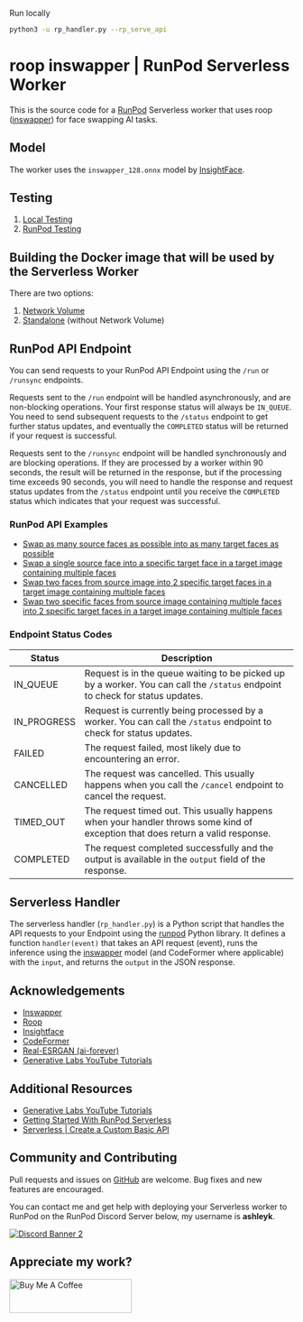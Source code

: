 Run locally

```bash
python3 -u rp_handler.py --rp_serve_api
```

# roop inswapper | RunPod Serverless Worker

This is the source code for a [RunPod](https://runpod.io?ref=2xxro4sy)
Serverless worker that uses roop ([inswapper](https://huggingface.co/deepinsight/inswapper/tree/main)) for face
swapping AI tasks.

## Model

The worker uses the `inswapper_128.onnx` model by [InsightFace](https://insightface.ai/).

## Testing

1. [Local Testing](docs/testing/local.md)
2. [RunPod Testing](docs/testing/runpod.md)

## Building the Docker image that will be used by the Serverless Worker

There are two options:

1. [Network Volume](docs/building/with-network-volume.md)
2. [Standalone](docs/building/without-network-volume.md) (without Network Volume)

## RunPod API Endpoint

You can send requests to your RunPod API Endpoint using the `/run`
or `/runsync` endpoints.

Requests sent to the `/run` endpoint will be handled asynchronously,
and are non-blocking operations. Your first response status will always
be `IN_QUEUE`. You need to send subsequent requests to the `/status`
endpoint to get further status updates, and eventually the `COMPLETED`
status will be returned if your request is successful.

Requests sent to the `/runsync` endpoint will be handled synchronously
and are blocking operations. If they are processed by a worker within
90 seconds, the result will be returned in the response, but if
the processing time exceeds 90 seconds, you will need to handle the
response and request status updates from the `/status` endpoint until
you receive the `COMPLETED` status which indicates that your request
was successful.

### RunPod API Examples

- [Swap as many source faces as possible into as many target faces as possible](docs/api/swap-as-many-faces-as-possible.md)
- [Swap a single source face into a specific target face in a target image containing multiple faces](docs/api/swap-single-source-face-into-specific-target-face.md)
- [Swap two faces from source image into 2 specific target faces in a target image containing multiple faces](docs/api/swap-two-faces-into-specific-target-faces.md)
- [Swap two specific faces from source image containing multiple faces into 2 specific target faces in a target image containing multiple faces](docs/api/swap-specific-faces-into-specific-target-faces.md)

### Endpoint Status Codes

| Status      | Description                                                                                                                    |
| ----------- | ------------------------------------------------------------------------------------------------------------------------------ |
| IN_QUEUE    | Request is in the queue waiting to be picked up by a worker. You can call the `/status` endpoint to check for status updates.  |
| IN_PROGRESS | Request is currently being processed by a worker. You can call the `/status` endpoint to check for status updates.             |
| FAILED      | The request failed, most likely due to encountering an error.                                                                  |
| CANCELLED   | The request was cancelled. This usually happens when you call the `/cancel` endpoint to cancel the request.                    |
| TIMED_OUT   | The request timed out. This usually happens when your handler throws some kind of exception that does return a valid response. |
| COMPLETED   | The request completed successfully and the output is available in the `output` field of the response.                          |

## Serverless Handler

The serverless handler (`rp_handler.py`) is a Python script that handles
the API requests to your Endpoint using the [runpod](https://github.com/runpod/runpod-python)
Python library. It defines a function `handler(event)` that takes an
API request (event), runs the inference using the [inswapper](https://huggingface.co/deepinsight/inswapper/tree/main) model (and
CodeFormer where applicable) with the `input`, and returns the `output`
in the JSON response.

## Acknowledgements

- [Inswapper](https://github.com/haofanwang/inswapper)
- [Roop](https://github.com/s0md3v/roop)
- [Insightface](https://github.com/deepinsight)
- [CodeFormer](https://huggingface.co/spaces/sczhou/CodeFormer)
- [Real-ESRGAN (ai-forever)](https://github.com/ai-forever/Real-ESRGAN)
- [Generative Labs YouTube Tutorials](https://www.youtube.com/@generativelabs)

## Additional Resources

- [Generative Labs YouTube Tutorials](https://www.youtube.com/@generativelabs)
- [Getting Started With RunPod Serverless](https://trapdoor.cloud/getting-started-with-runpod-serverless/)
- [Serverless | Create a Custom Basic API](https://blog.runpod.io/serverless-create-a-basic-api/)

## Community and Contributing

Pull requests and issues on [GitHub](https://github.com/ashleykleynhans/runpod-worker-inswapper)
are welcome. Bug fixes and new features are encouraged.

You can contact me and get help with deploying your Serverless
worker to RunPod on the RunPod Discord Server below,
my username is **ashleyk**.

<a target="_blank" href="https://discord.gg/pJ3P2DbUUq">![Discord Banner 2](https://discordapp.com/api/guilds/912829806415085598/widget.png?style=banner2)</a>

## Appreciate my work?

<a href="https://www.buymeacoffee.com/ashleyk" target="_blank"><img src="https://cdn.buymeacoffee.com/buttons/v2/default-yellow.png" alt="Buy Me A Coffee" style="height: 60px !important;width: 217px !important;" ></a>
